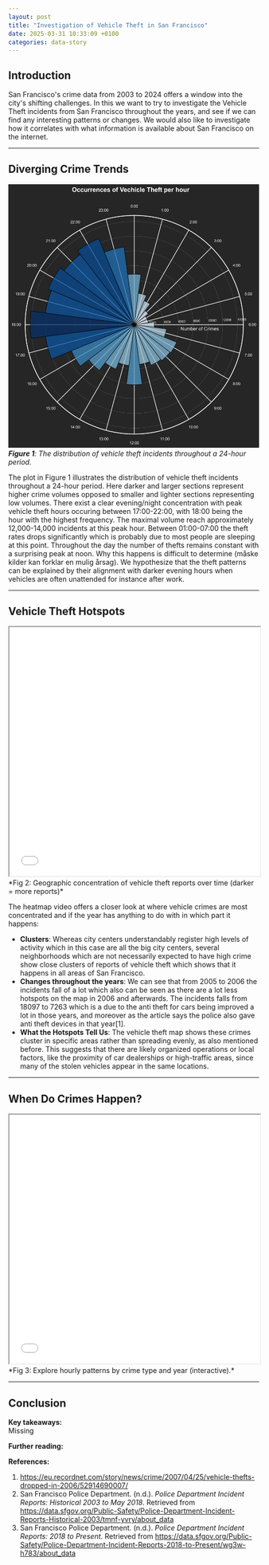 ```yaml
---
layout: post
title: "Investigation of Vehicle Theft in San Francisco"
date: 2025-03-31 10:33:09 +0100
categories: data-story
---
```


## Introduction  
San Francisco's crime data from 2003 to 2024 offers a window into the city's shifting challenges. In this we want to try to investigate the Vehicle Theft incidents from San Francisco throughout the years, and see if we can find any interesting patterns or changes. We would also like to investigate how it correlates with what information is available about San Francisco on the internet.

---

## Diverging Crime Trends  
![crimeoveryears](/assets/images/improved_crime_trends.png)  
***Figure 1**: The distribution of vehicle theft incidents throughout a 24-hour period.*  

The plot in Figure 1 illustrates the distribution of vehicle theft incidents throughout a 24-hour period. Here darker and larger sections represent higher crime volumes opposed to smaller and lighter sections representing low volumes. There exist a clear evening/night concentration with peak vehicle theft hours occuring between 17:00-22:00, with 18:00 being the hour with the highest frequency. The maximal volume reach approximately 12,000-14,000 incidents at this peak hour. Between 01:00-07:00 the theft rates drops significantly which is probably due to most people are sleeping at this point. Throughout the day the number of thefts remains constant with a surprising peak at noon. Why this happens is difficult to determine (måske kilder kan forklar en mulig årsag). We hypothesize that the theft patterns can be explained by their alignment with darker evening hours when vehicles are often unattended for instance after work.

---

## Vehicle Theft Hotspots  
<iframe src="/assets/plots/sf_stolen_property_animation.html" width="100%" height="500px"></iframe>  
*Fig 2: Geographic concentration of vehicle theft reports over time (darker = more reports)*  

The heatmap video offers a closer look at where vehicle crimes are most concentrated and if the year has anything to do with in which part it happens:
- **Clusters**: Whereas city centers understandably register high levels of activity which in this case are all the big city centers, several neighborhoods which are not necessarily expected to have high crime show close clusters of reports of vehicle theft which shows that it happens in all areas of San Francisco.
- **Changes throughout the years**: We can see that from 2005 to 2006 the incidents fall of a lot which also can be seen as there are a lot less hotspots on the map in 2006 and afterwards. The incidents falls from 18097 to 7263 which is a due to the anti theft for cars being improved a lot in those years, and moreover as the article says the police also gave anti theft devices in that year[1].
- **What the Hotspots Tell Us**: The vehicle theft map shows these crimes cluster in specific areas rather than spreading evenly, as also mentioned before. This suggests that there are likely organized operations or local factors, like the proximity of car dealerships or high-traffic areas, since many of the stolen vehicles appear in the same locations.

---

## When Do Crimes Happen?  
<iframe src="/assets/plots/sf_crime_interactive_bokeh.html" width="100%" height="500px"></iframe>  
*Fig 3: Explore hourly patterns by crime type and year (interactive).*  



---

## Conclusion  
**Key takeaways:**  
Missing

**Further reading:**  

**References:**  
1. https://eu.recordnet.com/story/news/crime/2007/04/25/vehicle-thefts-dropped-in-2006/52914690007/
2. San Francisco Police Department. (n.d.). *Police Department Incident Reports: Historical 2003 to May 2018*. Retrieved from https://data.sfgov.org/Public-Safety/Police-Department-Incident-Reports-Historical-2003/tmnf-yvry/about_data  
3. San Francisco Police Department. (n.d.). *Police Department Incident Reports: 2018 to Present*. Retrieved from https://data.sfgov.org/Public-Safety/Police-Department-Incident-Reports-2018-to-Present/wg3w-h783/about_data